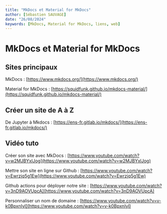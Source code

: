 ```yaml
---
title: "MkDocs et Material for MkDocs"
author: [Sébastien SAUVAGE]
date: "26/08/2024"
keywords: [MkDocs, Material for MkDocs, liens, web]
---
```

# MkDocs et Material for MkDocs

## Sites principaux

MkDocs : [https://www.mkdocs.org/](https://www.mkdocs.org/)  

Material for MkDocs : [https://squidfunk.github.io/mkdocs-material/](https://squidfunk.github.io/mkdocs-material/)  

## Créer un site de A à Z

De Jupyter à Mkdocs : [https://ens-fr.gitlab.io/mkdocs/](https://ens-fr.gitlab.io/mkdocs/)  

## Vidéo tuto

Créer son site avec MkDocs : [https://www.youtube.com/watch?v=w2MJBYxlJog](https://www.youtube.com/watch?v=w2MJBYxlJog)  

Mettre son site en ligne sur Github : [https://www.youtube.com/watch?v=Ewrzjq5g1Ew](https://www.youtube.com/watch?v=Ewrzjq5g1Ew)

Github actions pour déployer notre site : [https://www.youtube.com/watch?v=3nD9AOVUpcA](https://www.youtube.com/watch?v=3nD9AOVUpcA)  

Personnaliser un nom de domaine : [https://www.youtube.com/watch?v=v-k0BpxnIyI](https://www.youtube.com/watch?v=v-k0BpxnIyI)  

